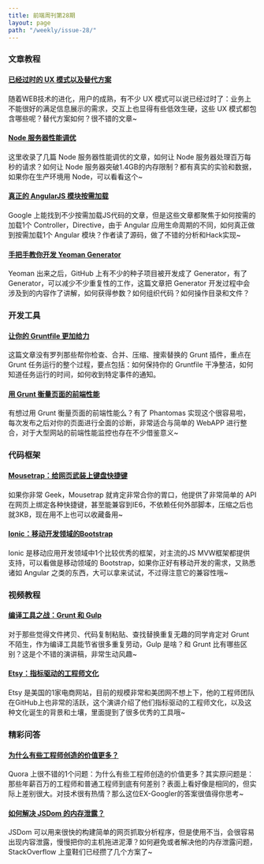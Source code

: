 ```yaml
---
title: 前端周刊第28期
layout: page
path: "/weekly/issue-28/"
---
```


### 文章教程

#### [已经过时的 UX 模式以及替代方案](http://sideproject.io/outdated-ux-patterns/)

随着WEB技术的进化，用户的成熟，有不少 UX 模式可以说已经过时了：业务上不能很好的满足信息展示的需求，交互上也显得有些低效生硬，这些 UX 模式都包含哪些呢？替代方案如何？很不错的文章~

#### [Node 服务器性能调优](http://blog.caustik.com/category/node-js/)

这里收录了几篇 Node 服务器性能调优的文章，如何让 Node 服务器处理百万每秒的请求？如何让 Node 服务器突破1.4GB的内存限制？都有真实的实验和数据，如果你在生产环境用 Node，可以看看这个~

#### [真正的 AngularJS 模块按需加载](http://blog.getelementsbyidea.com/load-a-module-on-demand-with-angularjs/)

Google 上能找到不少按需加载JS代码的文章，但是这些文章都聚焦于如何按需的加载1个 Controller，Directive，由于 Angular 应用生命周期的不同，如何真正做到按需加载1个 Angular 模块？作者读了源码，做了不错的分析和Hack实现~

#### [手把手教你开发 Yeoman Generator](http://rhumaric.com/2014/01/building-a-yeoman-generator/)

Yeoman 出来之后，GitHub 上有不少的种子项目被开发成了 Generator，有了 Generator，可以减少不少重复性的工作，这篇文章把 Generator 开发过程中会涉及到的内容作了讲解，如何获得参数？如何组织代码？如何操作目录和文件？

### 开发工具

#### [让你的 Gruntfile 更加给力](http://www.html5rocks.com/en/tutorials/tooling/supercharging-your-gruntfile/)

这篇文章没有罗列那些帮你检查、合并、压缩、搜索替换的 Grunt 插件，重点在 Grunt 任务运行的整个过程，要点包括：如何保持你的 Gruntfile 干净整洁，如何知道任务运行的时间，如何收到特定事件的通知。

#### [用 Grunt 衡量页面的前端性能](http://4waisenkinder.de/blog/2013/12/22/how-to-measure-frontend-performance-with-phantomas-and-grunt/)

有想过用 Grunt 衡量页面的前端性能么？有了 Phantomas 实现这个很容易啦，每次发布之后对你的页面进行全面的诊断，非常适合与简单的 WebAPP 进行整合，对于大型网站的前端性能监控也存在不少借鉴意义~

### 代码框架

#### [Mousetrap：给网页武装上键盘快捷键](https://github.com/ccampbell/mousetrap)

如果你非常 Geek，Mousetrap 就肯定非常合你的胃口，他提供了非常简单的 API 在网页上绑定各种快捷键，甚至能兼容到IE6，不依赖任何外部脚本，压缩之后也就3KB，现在用不上也可以收藏备用~

#### [Ionic：移动开发领域的Bootstrap](https://github.com/driftyco/ionic)

Ionic 是移动应用开发领域中1个比较优秀的框架，对主流的JS MVW框架都提供支持，可以看做是移动领域的 Bootstrap，如果你正好有移动开发的需求，又熟悉诸如 Angular 之类的东西，大可以拿来试试，不过得注意它的兼容性哦~

### 视频教程

#### [编译工具之战：Grunt 和 Gulp](http://markdalgleish.github.io/presentation-build-wars-gulp-vs-grunt/)

对于那些觉得文件拷贝、代码复制粘贴、查找替换重复无趣的同学肯定对 Grunt 不陌生，作为编译工具能节省很多重复劳动，Gulp 是啥？和 Grunt 比有哪些区别？这是个不错的演讲稿，非常生动风趣~

#### [Etsy：指标驱动的工程师文化](http://www.slideshare.net/mikebrittain/metrics-driven-engineering-at-etsy)

Etsy 是美国的1家电商网站，目前的规模非常和美团网不想上下，他的工程师团队在GitHub上也非常的活跃，这个演讲介绍了他们指标驱动的工程师文化，以及这种文化诞生的背景和土壤，里面提到了很多优秀的工具哦~

### 精彩问答

#### [为什么有些工程师创造的价值更多？](http://www.quora.com/What-kind-of-jobs-do-the-software-engineers-who-earn-500k-per-year-do/answer/Amin-Ariana)

Quora 上很不错的1个问题：为什么有些工程师创造的价值更多？其实原问题是：那些年薪百万的工程师和普通工程师到底有何差别？表面上看好像是相同的，但实际上差别很大。对技术很有热情？那么这位EX-Googler的答案很值得你思考~

#### [如何解决 JSDom 的内存泄露？](http://stackoverflow.com/questions/13893163/jsdom-and-node-js-leaking-memory)

JSDom 可以用来很快的构建简单的网页抓取分析程序，但是使用不当，会很容易出现内容泄露，慢慢把你的主机拖进泥潭？如何避免或者解决他的内存泄露问题，StackOverflow 上童鞋们已经攒了几个方案了~
